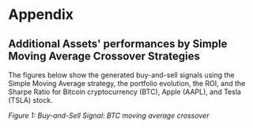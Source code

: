 # Appendix

## Additional Assets' performances by Simple Moving Average Crossover Strategies
The figures below show the generated buy-and-sell signals using the Simple Moving Average strategy, the portfolio evolution, 
the ROI, and the Sharpe Ratio for Bitcoin cryptocurrency (BTC), Apple (AAPL), and Tesla (TSLA) stock.


*Figure 1: Buy-and-Sell Signal: BTC moving average crossover*
